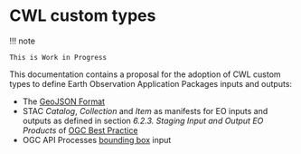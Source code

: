 # CWL custom types

!!! note

    This is Work in Progress


This documentation contains a proposal for the adoption of CWL custom types to define Earth Observation Application Packages inputs and outputs: 

- The [GeoJSON Format](https://datatracker.ietf.org/doc/html/rfc7946)
- STAC _Catalog_, _Collection_ and _Item_ as manifests for EO inputs and outputs as defined in section _6.2.3. Staging Input and Output EO Products_ of [OGC Best Practice](https://docs.ogc.org/bp/20-089r1.html)
- OGC API Processes [bounding box](https://docs.ogc.org/is/18-062r2/18-062r2.html#bounding-box-value) input
